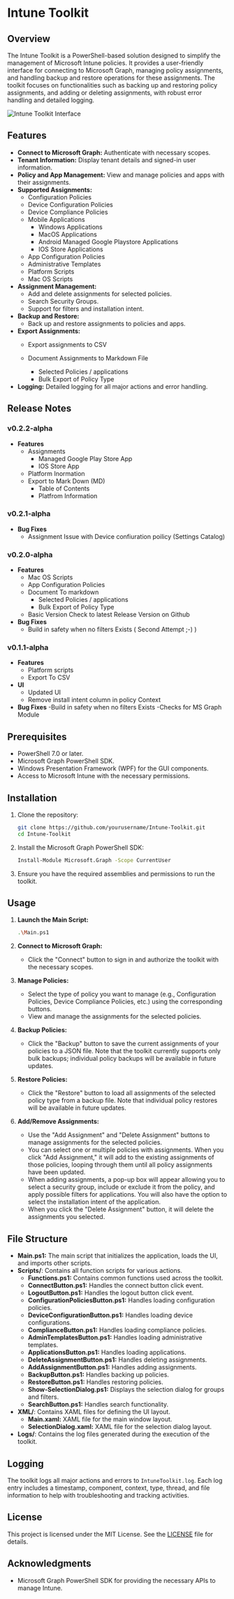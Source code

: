 # Intune Toolkit

## Overview

The Intune Toolkit is a PowerShell-based solution designed to simplify the management of Microsoft Intune policies. It provides a user-friendly interface for connecting to Microsoft Graph, managing policy assignments, and handling backup and restore operations for these assignments. The toolkit focuses on functionalities such as backing up and restoring policy assignments, and adding or deleting assignments, with robust error handling and detailed logging.

![Intune Toolkit Interface](image.png)

## Features

- **Connect to Microsoft Graph:** Authenticate with necessary scopes.
- **Tenant Information:** Display tenant details and signed-in user information.
- **Policy and App Management:** View and manage policies and apps with their assignments.
- **Supported Assignments:**
  - Configuration Policies
  - Device Configuration Policies
  - Device Compliance Policies
  - Mobile Applications
    - Windows Applications
    - MacOS Applications
    - Android Managed Google Playstore Applications
    - IOS Store Applications
  - App Configuration Policies
  - Administrative Templates
  - Platform Scripts
  - Mac OS Scripts
- **Assignment Management:**
  - Add and delete assignments for selected policies.
  - Search Security Groups.
  - Support for filters and installation intent.
- **Backup and Restore:**
  - Back up and restore assignments to policies and apps.
- **Export Assignments:**
  - Export assignments to CSV

  - Document Assignments to Markdown File
    - Selected Policies / applications
    - Bulk Export of Policy Type
- **Logging:** Detailed logging for all major actions and error handling.

## Release Notes
### v0.2.2-alpha
- **Features**
  - Assignments
    - Managed Google Play Store App
    - IOS Store App
  - Platform Inormation
  - Export to Mark Down (MD)
    - Table of Contents
    - Platfrom Information  
 
### v0.2.1-alpha
- **Bug Fixes**
  - Assignment Issue with Device confiuration poilicy (Settings Catalog)

### v0.2.0-alpha
- **Features**
  - Mac OS Scripts
  - App Configuration Policies
  - Document To markdown
    - Selected Policies / applications
    - Bulk Export of Policy Type
  - Basic Version Check to latest Release Version on Github
- **Bug Fixes**
  - Build in safety when no filters Exists ( Second Attempt ;-) )

### v0.1.1-alpha
- **Features**
  - Platform scripts
  - Export To CSV
- **UI**
  - Updated UI
  - Remove install intent column in policy Context
- **Bug Fixes**
  -Build in safety when no filters Exists
  -Checks for MS Graph Module


## Prerequisites

- PowerShell 7.0 or later.
- Microsoft Graph PowerShell SDK.
- Windows Presentation Framework (WPF) for the GUI components.
- Access to Microsoft Intune with the necessary permissions.

## Installation

1. Clone the repository:
    ```sh
    git clone https://github.com/yourusername/Intune-Toolkit.git
    cd Intune-Toolkit
    ```

2. Install the Microsoft Graph PowerShell SDK:
    ```sh
    Install-Module Microsoft.Graph -Scope CurrentUser
    ```

3. Ensure you have the required assemblies and permissions to run the toolkit.

## Usage

1. **Launch the Main Script:**
    ```sh
    .\Main.ps1
    ```

2. **Connect to Microsoft Graph:**
    - Click the "Connect" button to sign in and authorize the toolkit with the necessary scopes.

3. **Manage Policies:**
    - Select the type of policy you want to manage (e.g., Configuration Policies, Device Compliance Policies, etc.) using the corresponding buttons.
    - View and manage the assignments for the selected policies.

4. **Backup Policies:**
    - Click the "Backup" button to save the current assignments of your policies to a JSON file. Note that the toolkit currently supports only bulk backups; individual policy backups will be available in future updates.

5. **Restore Policies:**
    - Click the "Restore" button to load all assignments of the selected policy type from a backup file. Note that individual policy restores will be available in future updates.

6. **Add/Remove Assignments:**
    - Use the "Add Assignment" and "Delete Assignment" buttons to manage assignments for the selected policies.
    - You can select one or multiple policies with assignments. When you click "Add Assignment," it will add to the existing assignments of those policies, looping through them until all policy assignments have been updated. 
    - When adding assignments, a pop-up box will appear allowing you to select a security group, include or exclude it from the policy, and apply possible filters for applications. You will also have the option to select the installation intent of the application.
    - When you click the "Delete Assignment" button, it will delete the assignments you selected.

## File Structure

- **Main.ps1:** The main script that initializes the application, loads the UI, and imports other scripts.
- **Scripts/**: Contains all function scripts for various actions.
  - **Functions.ps1:** Contains common functions used across the toolkit.
  - **ConnectButton.ps1:** Handles the connect button click event.
  - **LogoutButton.ps1:** Handles the logout button click event.
  - **ConfigurationPoliciesButton.ps1:** Handles loading configuration policies.
  - **DeviceConfigurationButton.ps1:** Handles loading device configurations.
  - **ComplianceButton.ps1:** Handles loading compliance policies.
  - **AdminTemplatesButton.ps1:** Handles loading administrative templates.
  - **ApplicationsButton.ps1:** Handles loading applications.
  - **DeleteAssignmentButton.ps1:** Handles deleting assignments.
  - **AddAssignmentButton.ps1:** Handles adding assignments.
  - **BackupButton.ps1:** Handles backing up policies.
  - **RestoreButton.ps1:** Handles restoring policies.
  - **Show-SelectionDialog.ps1:** Displays the selection dialog for groups and filters.
  - **SearchButton.ps1:** Handles search functionality.
- **XML/**: Contains XAML files for defining the UI layout.
  - **Main.xaml:** XAML file for the main window layout.
  - **SelectionDialog.xaml:** XAML file for the selection dialog layout.
- **Logs/**: Contains the log files generated during the execution of the toolkit.

## Logging

The toolkit logs all major actions and errors to `IntuneToolkit.log`. Each log entry includes a timestamp, component, context, type, thread, and file information to help with troubleshooting and tracking activities.

## License

This project is licensed under the MIT License. See the [LICENSE](LICENSE) file for details.

## Acknowledgments

- Microsoft Graph PowerShell SDK for providing the necessary APIs to manage Intune.
